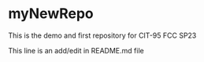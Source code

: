 # myNewRepo
This is the demo and first repository for CIT-95 FCC SP23

This line is an add/edit in README.md file
